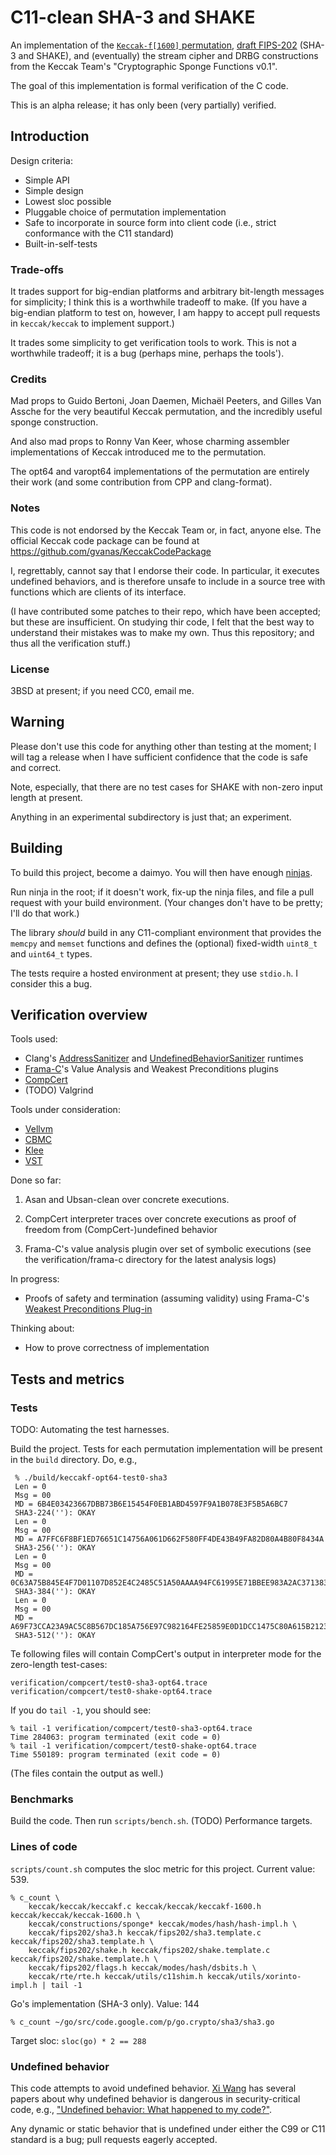 # C11-clean SHA-3 and SHAKE

An implementation of the [`Keccak-f[1600]` permutation][keccak_site],
[draft FIPS-202][fips202_site] (SHA-3 and SHAKE), and (eventually)
the stream cipher and DRBG constructions from the Keccak Team's
"Cryptographic Sponge Functions v0.1".

The goal of this implementation is formal verification of the C
code.

This is an alpha release; it has only been (very partially)
verified.

## Introduction

Design criteria:

- Simple API
- Simple design
- Lowest sloc possible
- Pluggable choice of permutation implementation
- Safe to incorporate in source form into client code (i.e.,
  strict conformance with the C11 standard)
- Built-in-self-tests

### Trade-offs

It trades support for big-endian platforms and arbitrary bit-length
messages for simplicity; I think this is a worthwhile tradeoff to
make. (If you have a big-endian platform to test on, however, I
am happy to accept pull requests in `keccak/keccak` to implement
support.)

It trades some simplicity to get verification tools to work. This
is not a worthwhile tradeoff; it is a bug (perhaps mine, perhaps
the tools').

### Credits

Mad props to Guido Bertoni, Joan Daemen, Michaël Peeters,
and Gilles Van Assche for the very beautiful Keccak permutation,
and the incredibly useful sponge construction.

And also mad props to Ronny Van Keer, whose charming assembler
implementations of Keccak introduced me to the permutation.

The opt64 and varopt64 implementations of the permutation are
entirely their work (and some contribution from CPP and clang-format).

### Notes

This code is not endorsed by the Keccak Team or, in fact,
anyone else. The official Keccak code package can be found at
https://github.com/gvanas/KeccakCodePackage

I, regrettably, cannot say that I endorse their code. In particular,
it executes undefined behaviors, and is therefore unsafe to include
in a source tree with functions which are clients of its interface.

(I have contributed some patches to their repo, which have been
accepted; but these are insufficient. On studying thir code, I felt
that the best way to understand their mistakes was to make my own.
Thus this repository; and thus all the verification stuff.)

### License

3BSD at present; if you need CC0, email me.

## Warning

Please don't use this code for anything other than testing at
the moment; I will tag a release when I have sufficient confidence
that the code is safe and correct.

Note, especially, that there are no test cases for SHAKE with
non-zero input length at present.

Anything in an experimental subdirectory is just that; an experiment.

## Building

To build this project, become a daimyo. You will then have enough
[ninjas][ninja_home].

Run ninja in the root; if it doesn't work, fix-up the ninja files,
and file a pull request with your build environment.
(Your changes don't have to be pretty; I'll do that work.)

The library *should* build in any C11-compliant environment that
provides the `memcpy` and `memset` functions and defines the
(optional) fixed-width `uint8_t` and `uint64_t` types.

The tests require a hosted environment at present; they use `stdio.h`.
I consider this a bug.

## Verification overview

Tools used:

- Clang's [AddressSanitizer][asan] and [UndefinedBehaviorSanitizer][ubsan] runtimes
- [Frama-C][framac_site]'s Value Analysis and Weakest Preconditions
  plugins
- [CompCert][compcert_site]
- (TODO) Valgrind

Tools under consideration:

- [Vellvm][vellvm_site]
- [CBMC][cbmc_site]
- [Klee][klee_repo]
- [VST][vst_site]

Done so far:

1. Asan and Ubsan-clean over concrete executions.

2. CompCert interpreter traces over concrete executions as proof of
freedom from (CompCert-)undefined behavior

3. Frama-C's value analysis plugin over set of symbolic executions
   (see the verification/frama-c directory for the latest analysis
   logs)

In progress:

- Proofs of safety and termination (assuming validity) using
  Frama-C's [Weakest Preconditions Plug-in][wp_site]

Thinking about:

- How to prove correctness of implementation


## Tests and metrics

### Tests

TODO: Automating the test harnesses.

Build the project. Tests for each permutation implementation will be
present in the `build` directory. Do, e.g.,

     % ./build/keccakf-opt64-test0-sha3
     Len = 0
     Msg = 00
     MD = 6B4E03423667DBB73B6E15454F0EB1ABD4597F9A1B078E3F5B5A6BC7
     SHA3-224(''): OKAY
     Len = 0
     Msg = 00
     MD = A7FFC6F8BF1ED76651C14756A061D662F580FF4DE43B49FA82D80A4B80F8434A
     SHA3-256(''): OKAY
     Len = 0
     Msg = 00
     MD = 0C63A75B845E4F7D01107D852E4C2485C51A50AAAA94FC61995E71BBEE983A2AC3713831264ADB47FB6BD1E058D5F004
     SHA3-384(''): OKAY
     Len = 0
     Msg = 00
     MD = A69F73CCA23A9AC5C8B567DC185A756E97C982164FE25859E0D1DCC1475C80A615B2123AF1F5F94C11E3E9402C3AC558F500199D95B6D3E301758586281DCD26
     SHA3-512(''): OKAY

Te following files will contain CompCert's output in interpreter
mode for the zero-length test-cases:

    verification/compcert/test0-sha3-opt64.trace
    verification/compcert/test0-shake-opt64.trace

If you do `tail -1`, you should see:

    % tail -1 verification/compcert/test0-sha3-opt64.trace
    Time 284063: program terminated (exit code = 0)
    % tail -1 verification/compcert/test0-shake-opt64.trace
    Time 550189: program terminated (exit code = 0)

(The files contain the output as well.)

### Benchmarks

Build the code. Then run `scripts/bench.sh`. (TODO) Performance targets.

### Lines of code

`scripts/count.sh` computes the sloc metric for this project. Current
value: 539.

    % c_count \
        keccak/keccak/keccakf.c keccak/keccak/keccakf-1600.h keccak/keccak/keccak-1600.h \
        keccak/constructions/sponge* keccak/modes/hash/hash-impl.h \
        keccak/fips202/sha3.h keccak/fips202/sha3.template.c keccak/fips202/sha3.template.h \
        keccak/fips202/shake.h keccak/fips202/shake.template.c keccak/fips202/shake.template.h \
        keccak/fips202/flags.h keccak/modes/hash/dsbits.h \
        keccak/rte/rte.h keccak/utils/c11shim.h keccak/utils/xorinto-impl.h | tail -1

Go's implementation (SHA-3 only). Value: 144

    % c_count ~/go/src/code.google.com/p/go.crypto/sha3/sha3.go

Target sloc: `sloc(go) * 2 == 288`

### Undefined behavior

This code attempts to avoid undefined behavior. [Xi Wang][xiw]
has several papers about why undefined behavior is dangerous in
security-critical code, e.g., ["Undefined behavior: What happened to my code?"](http://pdos.csail.mit.edu/~xi/papers/ub-apsys12.pdf).

Any dynamic or static behavior that is undefined under either the C99
or C11 standard is a bug; pull requests eagerly accepted.

[keccak_site]: http://keccak.noekeon.org/
[ninja_home]: http://martine.github.io/ninja
[fips202_site]: http://csrc.nist.gov/groups/ST/hash/sha-3/sha-3_standardization.html
[clang_manual]: http://clang.llvm.org/docs/UsersManual.html
[cbmc_site]: http://www.cprover.org/cbmc/
[framac_site]: http://www.frama-c.com/
[vellvm_site]: http://www.cis.upenn.edu/~stevez/vellvm/
[klee_repo]: https://github.com/klee/klee
[asan]: http://clang.llvm.org/docs/AddressSanitizer.html
[ubsan]: http://clang.llvm.org/docs/UsersManual.html
[vst_site]: http://vst.cs.princeton.edu/
[compcert_site]: http://compcert.inria.fr/
[wp_site]: http://frama-c.com/wp.html
[xiw]: http://kqueue.org/papers/

